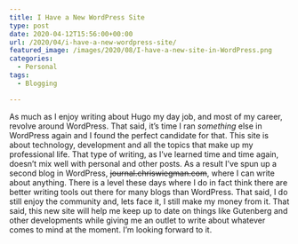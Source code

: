 ```yaml
---
title: I Have a New WordPress Site
type: post
date: 2020-04-12T15:56:00+00:00
url: /2020/04/i-have-a-new-wordpress-site/
featured_image: /images/2020/08/I-have-a-new-site-in-WordPress.png
categories:
  - Personal
tags:
  - Blogging

---
```

As much as I enjoy writing about Hugo my day job, and most of my career, revolve around WordPress. That said, it’s time I ran _something_ else in WordPress again and I found the perfect candidate for that. This site is about technology, development and all the topics that make up my professional life. That type of writing, as I’ve learned time and time again, doesn’t mix well with personal and other posts. As a result I’ve spun up a second blog in WordPress, <s>journal.chriswiegman.com</s>, where I can write about anything.
There is a level these days where I do in fact think there are better writing tools out there for many blogs than WordPress. That said, I do still enjoy the community and, lets face it, I still make my money from it. That said, this new site will help me keep up to date on things like Gutenberg and other developments while giving me an outlet to write about whatever comes to mind at the moment. I’m looking forward to it.